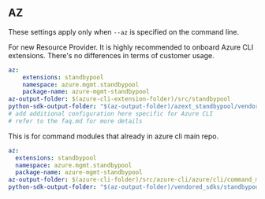 ## AZ

These settings apply only when `--az` is specified on the command line.

For new Resource Provider. It is highly recommended to onboard Azure CLI extensions. There's no differences in terms of customer usage. 

``` yaml $(az) && $(target-mode) != 'core'
az:
    extensions: standbypool
    namespace: azure.mgmt.standbypool
    package-name: azure-mgmt-standbypool
az-output-folder: $(azure-cli-extension-folder)/src/standbypool
python-sdk-output-folder: "$(az-output-folder)/azext_standbypool/vendored_sdks/standbypool"
# add additional configuration here specific for Azure CLI
# refer to the faq.md for more details
```



This is for command modules that already in azure cli main repo. 
``` yaml $(az) && $(target-mode) == 'core'
az:
  extensions: standbypool
  namespace: azure.mgmt.standbypool
  package-name: azure-mgmt-standbypool
az-output-folder: $(azure-cli-folder)/src/azure-cli/azure/cli/command_modules/standbypool
python-sdk-output-folder: "$(az-output-folder)/vendored_sdks/standbypool"
``` 